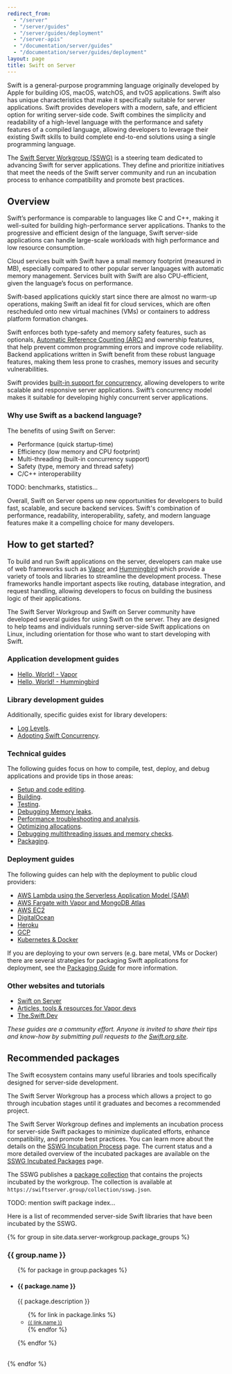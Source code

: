 ```yaml
---
redirect_from:
  - "/server"
  - "/server/guides"
  - "/server/guides/deployment"
  - "/server-apis"
  - "/documentation/server/guides"
  - "/documentation/server/guides/deployment"
layout: page
title: Swift on Server
---
```


Swift is a general-purpose programming language originally developed by Apple for building iOS, macOS, watchOS, and tvOS applications. Swift also has unique characteristics that make it specifically suitable for server applications. Swift provides developers with a modern, safe, and efficient option for writing server-side code. Swift combines the simplicity and readability of a high-level language with the performance and safety features of a compiled language, allowing developers to leverage their existing Swift skills to build complete end-to-end solutions using a single programming language.

The [Swift Server Workgroup (SSWG)](/sswg/) is a steering team dedicated to advancing Swift for server applications. They define and prioritize initiatives that meet the needs of the Swift server community and run an incubation process to enhance compatibility and promote best practices. 


## Overview

Swift’s performance is comparable to languages like C and C++, making it well-suited for building high-performance server applications. Thanks to the progressive and efficient design of the language, Swift server-side applications can handle large-scale workloads with high performance and low resource consumption.

Cloud services built with Swift have a small memory footprint (measured in MB), especially compared to other popular server languages with automatic memory management. Services built with Swift are also CPU-efficient, given the language’s focus on performance.

Swift-based applications quickly start since there are almost no warm-up operations, making Swift an ideal fit for cloud services, which are often rescheduled onto new virtual machines (VMs) or containers to address platform formation changes. 

Swift enforces both type-safety and memory safety features, such as optionals, [Automatic Reference Counting (ARC)](https://docs.swift.org/swift-book/documentation/the-swift-programming-language/automaticreferencecounting/) and ownership features, that help prevent common programming errors and improve code reliability. Backend applications written in Swift benefit from these robust language features, making them less prone to crashes, memory issues and security vulnerabilities.

Swift provides [built-in support for concurrency](https://developer.apple.com/documentation/swift/concurrency/), allowing developers to write scalable and responsive server applications. Swift’s concurrency model makes it suitable for developing highly concurrent server applications.

### Why use Swift as a backend language?

The benefits of using Swift on Server:

- Performance (quick startup-time)
- Efficiency (low memory and CPU footprint)
- Multi-threading (built-in concurrency support)
- Safety (type, memory and thread safety)
- C/C++ interoperability

TODO: benchmarks, statistics...

Overall, Swift on Server opens up new opportunities for developers to build fast, scalable, and secure backend services. Swift's combination of performance, readability, interoperability, safety, and modern language features make it a compelling choice for many developers.


## How to get started?

To build and run Swift applications on the server, developers can make use of web frameworks such as [Vapor](https://vapor.codes/) and [Hummingbird](https://swiftpackageindex.com/hummingbird-project/hummingbird) which provide a variety of tools and libraries to streamline the development process. These frameworks handle important aspects like routing, database integration, and request handling, allowing developers to focus on building the business logic of their applications.

The Swift Server Workgroup and Swift on Server community have developed several guides for using Swift on the server.
They are designed to help teams and individuals running server-side Swift applications on Linux, including orientation for those who want to start developing with Swift.

### Application development guides

- [Hello, World! - Vapor](/documentation/server/guides/development/hello-world-vapor/)
- [Hello, World! - Hummingbird](/documentation/server/guides/development/hello-world-hummingbird/)

### Library development guides

Additionally, specific guides exist for library developers:

* [Log Levels](/documentation/server/guides/libraries/log-levels/).
* [Adopting Swift Concurrency](/documentation/server/guides/libraries/concurrency-adoption-guidelines/).


### Technical guides

The following guides focus on how to compile, test, deploy, and debug applications and provide tips in those areas:

- [Setup and code editing](/documentation/server/guides/technical/setup-and-ide-alternatives/).
- [Building](/documentation/server/guides/technical/building/).
- [Testing](/documentation/server/guides/technical/testing/).
- [Debugging Memory leaks](/documentation/server/guides/technical/memory-leaks-and-usage/).
- [Performance troubleshooting and analysis](/documentation/server/guides/technical/performance/).
- [Optimizing allocations](/documentation/server/guides/technical/allocations/).
- [Debugging multithreading issues and memory checks](/documentation/server/guides/technical/llvm-sanitizers/).
- [Packaging](/documentation/server/guides/technical/packaging/).


### Deployment guides

The following guides can help with the deployment to public cloud providers:

* [AWS Lambda using the Serverless Application Model (SAM)](/documentation/server/guides/deployment/aws-sam-lambda/)
* [AWS Fargate with Vapor and MongoDB Atlas](/documentation/server/guides/deployment/aws-copilot-fargate-vapor-mongo/)
* [AWS EC2](/documentation/server/guides/deployment/aws/)
* [DigitalOcean](/documentation/server/guides/deployment/digital-ocean/)
* [Heroku](/documentation/server/guides/deployment/heroku/)
* [GCP](/documentation/server/guides/deployment/gcp/)
* [Kubernetes & Docker](/documentation/server/guides/technical/packaging/#docker)

If you are deploying to your own servers (e.g. bare metal, VMs or Docker) there are several strategies for packaging Swift applications for deployment, see the [Packaging Guide](/documentation/server/guides/technical/packaging/) for more information.


### Other websites and tutorials

- [Swift on Server](https://swiftonserver.com/)
- [Articles, tools & resources for Vapor devs](https://blog.vapor.codes/)
- [The.Swift.Dev](https://theswiftdev.com/)

_These guides are a community effort. Anyone is invited to share their tips and know-how by submitting pull requests to the [Swift.org site](https://github.com/apple/swift-org-website)_.


## Recommended packages 

The Swift ecosystem contains many useful libraries and tools specifically designed for server-side development. 

The Swift Server Workgroup has a process which allows a project to go through incubation stages until it graduates and becomes a recommended project.

The Swift Server Workgroup defines and implements an incubation process for server-side Swift packages to minimize duplicated efforts, enhance compatibility, and promote best practices. You can learn more about the details on the [SSWG Incubation Process](/sswg/incubation-process/) page. The current status and a more detailed overview of the incubated packages are available on the [SSWG Incubated Packages](/sswg/incubated-packages) page.

The SSWG publishes a [package collection](/blog/package-collections/) that contains the projects incubated by the workgroup. The collection is available at `https://swiftserver.group/collection/sswg.json`.

TODO: mention swift package index...

Here is a list of recommended server-side Swift libraries that have been incubated by the SSWG.

{% for group in site.data.server-workgroup.package_groups %}
<h3>{{ group.name }}</h3>
<ul>
  {% for package in group.packages %}
  <li>
    <h4>
      <strong>{{ package.name }}</strong>
    </h4>
    <section class="description">
      <p>{{ package.description }}</p>
      <p>
        <ul>
          {% for link in package.links %}
          <li><a href="{{ link.url }}" target="_blank"><small>{{ link.name }}</small></a></li>
          {% endfor %}
        </ul>
      </p>
    </section>
  </li>
  {% endfor %}
</ul>
<br>
{% endfor %}
